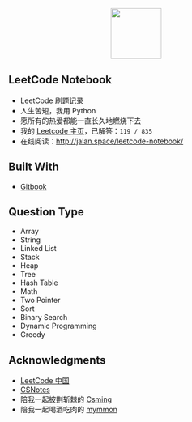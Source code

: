 <p align="center"><img width="100px" src="https://www.easyicon.net/api/resizeApi.php?id=1141865&size=128"></p>

## LeetCode Notebook

- LeetCode 刷题记录
- 人生苦短，我用 Python
- 愿所有的热爱都能一直长久地燃烧下去
- 我的 [Leetcode 主页](https://leetcode-cn.com/jalan/)，已解答：`119 / 835`
- 在线阅读：http://jalan.space/leetcode-notebook/

## Built With

- [Gitbook](https://www.gitbook.com/?t=7)

## Question Type

- Array
- String
- Linked List
- Stack
- Heap
- Tree
- Hash Table
- Math
- Two Pointer
- Sort
- Binary Search
- Dynamic Programming
- Greedy

## Acknowledgments

- [LeetCode 中国](https://leetcode-cn.com/)
- [CSNotes](https://cyc2018.github.io/CS-Notes/#/)
- 陪我一起披荆斩棘的 [Csming](https://csming1995.github.io/)
- 陪我一起喝酒吃肉的 [mymmon](https://segmentfault.com/u/mymmon)
